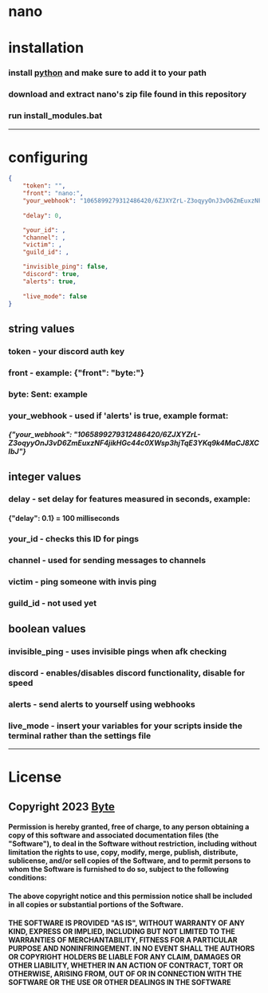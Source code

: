 # nano

# installation

### install [python](https://python.org) and make sure to add it to your path

### download and extract nano's zip file found in this repository

### run install_modules.bat
----
# configuring

```json
{
    "token": "",
    "front": "nano:",
    "your_webhook": "1065899279312486420/6ZJXYZrL-Z3oqyyOnJ3vD6ZmEuxzNF4jikHGc44c0XWsp3hjTqE3YKq9k4MaCJ8XCIbJ",
    
    "delay": 0,

    "your_id": ,
    "channel": ,
    "victim": ,
    "guild_id": ,

    "invisible_ping": false,
    "discord": true,
    "alerts": true,
    
    "live_mode": false
}
```

## string values

### token - your discord auth key
### front - example: {"front": "byte:"} 
### byte: Sent: example

### your_webhook - used if 'alerts' is true, example format: 
##### {"your_webhook": "1065899279312486420/6ZJXYZrL-Z3oqyyOnJ3vD6ZmEuxzNF4jikHGc44c0XWsp3hjTqE3YKq9k4MaCJ8XCIbJ"}

## integer values

### delay - set delay for features measured in seconds, example:
#### {"delay": 0.1} = 100 milliseconds

### your_id - checks this ID for pings
### channel - used for sending messages to channels
### victim - ping someone with invis ping
### guild_id - not used yet

## boolean values

### invisible_ping - uses invisible pings when afk checking
### discord - enables/disables discord functionality, disable for speed
### alerts - send alerts to yourself using webhooks

### live_mode - insert your variables for your scripts inside the terminal rather than the settings file
---
# License

## Copyright 2023 [Byte](https://bytedev.cf)

#### Permission is hereby granted, free of charge, to any person obtaining a copy of this software and associated documentation files (the "Software"), to deal in the Software without restriction, including without limitation the rights to use, copy, modify, merge, publish, distribute, sublicense, and/or sell copies of the Software, and to permit persons to whom the Software is furnished to do so, subject to the following conditions:

#### The above copyright notice and this permission notice shall be included in all copies or substantial portions of the Software.

#### THE SOFTWARE IS PROVIDED "AS IS", WITHOUT WARRANTY OF ANY KIND, EXPRESS OR IMPLIED, INCLUDING BUT NOT LIMITED TO THE WARRANTIES OF MERCHANTABILITY, FITNESS FOR A PARTICULAR PURPOSE AND NONINFRINGEMENT. IN NO EVENT SHALL THE AUTHORS OR COPYRIGHT HOLDERS BE LIABLE FOR ANY CLAIM, DAMAGES OR OTHER LIABILITY, WHETHER IN AN ACTION OF CONTRACT, TORT OR OTHERWISE, ARISING FROM, OUT OF OR IN CONNECTION WITH THE SOFTWARE OR THE USE OR OTHER DEALINGS IN THE SOFTWARE